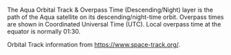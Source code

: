 The Aqua Orbital Track & Overpass Time (Descending/Night) layer is the path of the Aqua satellite on its descending/night-time orbit. Overpass times are shown in Coordinated Universal Time (UTC). Local overpass time at the equator is normally 01:30.

Orbital Track information from <https://www.space-track.org/>.
